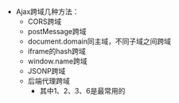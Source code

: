- Ajax跨域几种方法：
    - CORS跨域
    - postMessage跨域
    - document.domain同主域，不同子域之间跨域
    - iframe的hash跨域
    - window.name跨域
    - JSONP跨域
    - 后端代理跨域
        - 其中1、2、3、6是最常用的